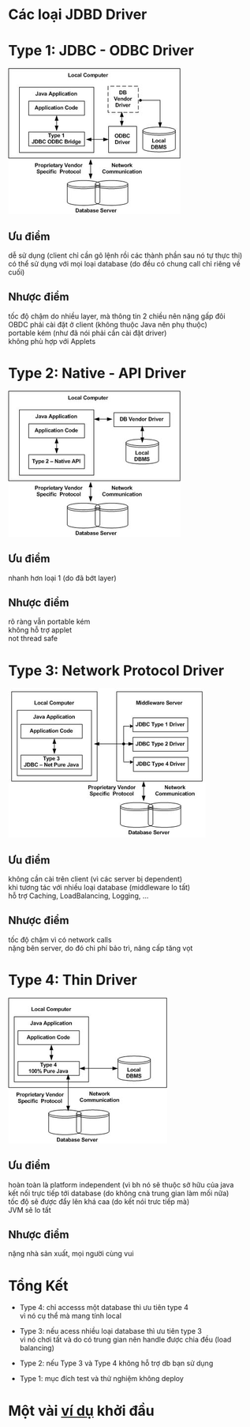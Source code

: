 # Các loại JDBD Driver

# Type 1: JDBC - ODBC Driver

![](./img/jdbc-odbc-driver.jpg)

## Ưu điểm

dễ sử dụng (client chỉ cần gõ lệnh rồi các thành phần sau nó tự thực thi) <br>
có thể sử dụng với mọi loại database (do đều có chung call chỉ riêng về cuối)

## Nhược điểm

tốc độ chậm do nhiều layer, mà thông tin 2 chiều nên nặng gấp đôi <br>
OBDC phải cài đặt ở client (không thuộc Java nên phụ thuộc) <br>
portable kém (như đã nói phải cần cài đặt driver) <br>
không phù hợp với Applets

# Type 2: Native - API Driver

![](./img/jdbc-native-api-driver.jpg)

## Ưu điểm

nhanh hơn loại 1 (do đã bớt layer)

## Nhược điểm

rõ ràng vẫn portable kém <br>
không hỗ trợ applet <br>
not thread safe

# Type 3: Network Protocol Driver

![](./img/jdbc-network-protocol-driver.jpg)

## Ưu điểm

không cần cài trên client (vì các server bị dependent) <br>
khi tương tác với nhiều loại database (middleware lo tất) <br>
hỗ trợ Caching, LoadBalancing, Loggìng, ...

## Nhược điểm

tốc độ chậm vì có network calls <br>
nặng bên server, do đó chi phí bảo trì, nâng cấp tăng vọt

# Type 4: Thin Driver

![](./img/jdbc-thin-driver.jpg)

## Ưu điểm

hoàn toàn là platform independent (vì bh nó sẽ thuộc sở hữu của java <br>
kết nối trực tiếp tới database (do không cnà trung gian làm mối nữa) <br>
tốc độ sẽ được đẩy lên khá caa (do kết nói trưc tiếp mà) <br>
JVM sẽ lo tất

## Nhược điểm

nặng nhà sản xuất, mọi người cùng vui

# Tổng Kết

-   Type 4: chỉ accesss một database thì ưu tiên type 4<br>
    vì nó cụ thể mà mang tính local
-   Type 3: nếu acess nhiều loại database thì ưu tiên type 3<br>
    vì nó chơi tất và do có trung gian nên handle được chia đều (load balancing)

-   Type 2: nếu Type 3 và Type 4 không hỗ trợ db bạn sử dụng
-   Type 1: mục đích test và thử nghiệm không deploy

# Một vài [ví dụ](./examples/README.md) khởi đầu
